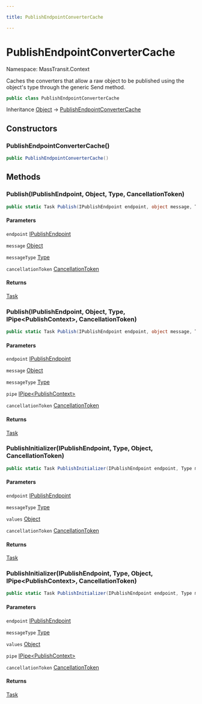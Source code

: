 ```yaml
---

title: PublishEndpointConverterCache

---
```


# PublishEndpointConverterCache

Namespace: MassTransit.Context

Caches the converters that allow a raw object to be published using the object's type through
 the generic Send method.

```csharp
public class PublishEndpointConverterCache
```

Inheritance [Object](https://learn.microsoft.com/en-us/dotnet/api/system.object) → [PublishEndpointConverterCache](../masstransit-context/publishendpointconvertercache)

## Constructors

### **PublishEndpointConverterCache()**

```csharp
public PublishEndpointConverterCache()
```

## Methods

### **Publish(IPublishEndpoint, Object, Type, CancellationToken)**

```csharp
public static Task Publish(IPublishEndpoint endpoint, object message, Type messageType, CancellationToken cancellationToken)
```

#### Parameters

`endpoint` [IPublishEndpoint](../masstransit/ipublishendpoint)<br/>

`message` [Object](https://learn.microsoft.com/en-us/dotnet/api/system.object)<br/>

`messageType` [Type](https://learn.microsoft.com/en-us/dotnet/api/system.type)<br/>

`cancellationToken` [CancellationToken](https://learn.microsoft.com/en-us/dotnet/api/system.threading.cancellationtoken)<br/>

#### Returns

[Task](https://learn.microsoft.com/en-us/dotnet/api/system.threading.tasks.task)<br/>

### **Publish(IPublishEndpoint, Object, Type, IPipe\<PublishContext\>, CancellationToken)**

```csharp
public static Task Publish(IPublishEndpoint endpoint, object message, Type messageType, IPipe<PublishContext> pipe, CancellationToken cancellationToken)
```

#### Parameters

`endpoint` [IPublishEndpoint](../masstransit/ipublishendpoint)<br/>

`message` [Object](https://learn.microsoft.com/en-us/dotnet/api/system.object)<br/>

`messageType` [Type](https://learn.microsoft.com/en-us/dotnet/api/system.type)<br/>

`pipe` [IPipe\<PublishContext\>](../masstransit/ipipe-1)<br/>

`cancellationToken` [CancellationToken](https://learn.microsoft.com/en-us/dotnet/api/system.threading.cancellationtoken)<br/>

#### Returns

[Task](https://learn.microsoft.com/en-us/dotnet/api/system.threading.tasks.task)<br/>

### **PublishInitializer(IPublishEndpoint, Type, Object, CancellationToken)**

```csharp
public static Task PublishInitializer(IPublishEndpoint endpoint, Type messageType, object values, CancellationToken cancellationToken)
```

#### Parameters

`endpoint` [IPublishEndpoint](../masstransit/ipublishendpoint)<br/>

`messageType` [Type](https://learn.microsoft.com/en-us/dotnet/api/system.type)<br/>

`values` [Object](https://learn.microsoft.com/en-us/dotnet/api/system.object)<br/>

`cancellationToken` [CancellationToken](https://learn.microsoft.com/en-us/dotnet/api/system.threading.cancellationtoken)<br/>

#### Returns

[Task](https://learn.microsoft.com/en-us/dotnet/api/system.threading.tasks.task)<br/>

### **PublishInitializer(IPublishEndpoint, Type, Object, IPipe\<PublishContext\>, CancellationToken)**

```csharp
public static Task PublishInitializer(IPublishEndpoint endpoint, Type messageType, object values, IPipe<PublishContext> pipe, CancellationToken cancellationToken)
```

#### Parameters

`endpoint` [IPublishEndpoint](../masstransit/ipublishendpoint)<br/>

`messageType` [Type](https://learn.microsoft.com/en-us/dotnet/api/system.type)<br/>

`values` [Object](https://learn.microsoft.com/en-us/dotnet/api/system.object)<br/>

`pipe` [IPipe\<PublishContext\>](../masstransit/ipipe-1)<br/>

`cancellationToken` [CancellationToken](https://learn.microsoft.com/en-us/dotnet/api/system.threading.cancellationtoken)<br/>

#### Returns

[Task](https://learn.microsoft.com/en-us/dotnet/api/system.threading.tasks.task)<br/>
